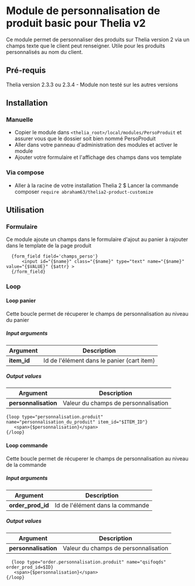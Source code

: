 # Module de personnalisation de produit basic pour Thelia v2

Ce module permet de personnaliser des produits sur Thelia version 2 via un champs texte que le client peut renseigner. Utile pour les produits personnalisés au nom du client.

## Pré-requis

Thelia version 2.3.3 ou 2.3.4 - Module non testé sur les autres versions

## Installation

### Manuelle 
* Copier le module dans ```<thelia_root>/local/modules/PersoProduit``` et assurer vous que le dossier soit bien nommé PersoProduit
* Aller dans votre panneau d'administration des modules et activer le module
* Ajouter votre formulaire et l'affichage des champs dans vos template

### Via compose
* Aller à la racine de votre installation Thelia 2
$ Lancer la commande composer ```require abraham63/thelia2-product-customize```


## Utilisation


### Formulaire

Ce module ajoute un champs dans le formulaire d'ajout au panier à rajouter dans le template de la page produit
```
  {form_field field='champs_perso'}
      <input id="{$name}" class="{$name}" type="text" name="{$name}" value="{$VALUE}" {$attr} >
  {/form_field}
```

### Loop

#### Loop panier

Cette boucle permet de récuperer le champs de personnalisation au niveau du panier

##### Input arguments

|Argument |Description 
|---      |---        
|**item_id** | Id de l'élément dans le panier (cart item)


##### Output values

|Argument |Description 
|---      |---        
|**personnalisation** | Valeur du champs de personnalisation

```
{loop type="personnalisation.produit" name="personnalisation_du_produit" item_id="$ITEM_ID"}
   <span>{$personnalisation}</span>
{/loop}
```

#### Loop commande

Cette boucle permet de récuperer le champs de personnalisation au niveau de la commande

##### Input arguments

|Argument |Description 
|---      |---        
|**order_prod_id** | Id de l'élément dans la commande


##### Output values

|Argument |Description 
|---      |---        
|**personnalisation** | Valeur du champs de personnalisation

```
  {loop type="order.personnalisation.produit" name="qsifoqds" order_prod_id=$ID}
   <span>{$personnalisation}</span>
{/loop}
```
